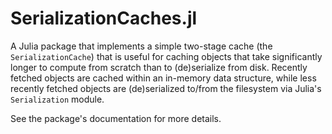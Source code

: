# SerializationCaches.jl

A Julia package that implements a simple two-stage cache (the `SerializationCache`) that is useful for caching objects that take significantly longer to compute from scratch than to (de)serialize from disk. Recently fetched objects are cached within an in-memory data structure, while less recently fetched objects are (de)serialized to/from the filesystem via Julia's `Serialization` module.

See the package's documentation for more details.
